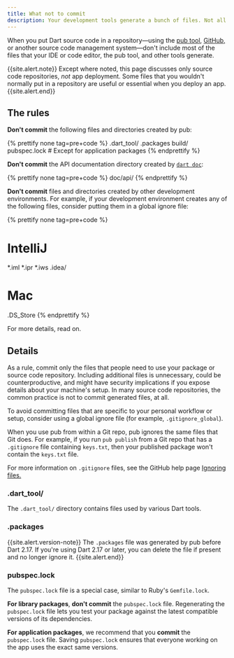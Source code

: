 ```yaml
---
title: What not to commit
description: Your development tools generate a bunch of files. Not all of them should be committed.
---
```


When you put Dart source code in a repository—using the
[pub tool](/tools/pub/cmd), [GitHub,](https://github.com/)
or another source code management system—don't include most of the files
that your IDE or code editor, the pub tool, and other tools generate.

{{site.alert.note}}
  Except where noted, this page discusses only source code repositories,
  _not_ app deployment.
  Some files that you wouldn't normally put in a repository
  are useful or essential when you deploy an app.
{{site.alert.end}}

## The rules

**Don't commit** the following files and directories
created by pub:

{% prettify none tag=pre+code %}
.dart_tool/
.packages
build/
pubspec.lock  # Except for application packages
{% endprettify %}

**Don't commit** the API documentation directory
created by [`dart doc`](/tools/dart-doc):

{% prettify none tag=pre+code %}
doc/api/
{% endprettify %}

**Don't commit** files and directories
created by other development environments.
For example, if your development environment creates
any of the following files,
consider putting them in a global ignore file:

{% prettify none tag=pre+code %}
# IntelliJ
*.iml
*.ipr
*.iws
.idea/

# Mac
.DS_Store
{% endprettify %}

For more details, read on.

## Details

As a rule, commit only the files that people need
to use your package or source code repository.
Including additional files is unnecessary,
could be counterproductive,
and might have security implications
if you expose details about your machine's setup.
In many source code repositories,
the common practice is not to commit generated files, at all.

To avoid committing files that are
specific to your personal workflow or setup,
consider using a global ignore file
(for example, `.gitignore_global`).

When you use pub from within a Git repo,
pub ignores the same files that Git does.
For example, if you run `pub publish` from a Git repo
that has a `.gitignore` file containing `keys.txt`,
then your published package won't contain the `keys.txt` file.

For more information on `.gitignore` files,
see the GitHub help page
[Ignoring files.](https://help.github.com/articles/ignoring-files)

### .dart_tool/

The `.dart_tool/` directory contains files used by 
various Dart tools.

### .packages

{{site.alert.version-note}}
  The `.packages` file was generated by pub before Dart 2.17.
  If you're using Dart 2.17 or later, 
  you can delete the file if present
  and no longer ignore it.
{{site.alert.end}}


### pubspec.lock

The `pubspec.lock` file is a special case,
similar to Ruby's `Gemfile.lock`.

**For library packages**, **don't commit** the `pubspec.lock` file.
Regenerating the `pubspec.lock` file lets you test your package
against the latest compatible versions of its dependencies.

**For application packages**, we recommend that you
**commit** the `pubspec.lock` file.
Saving `pubspec.lock` ensures that everyone working on the app
uses the exact same versions.
